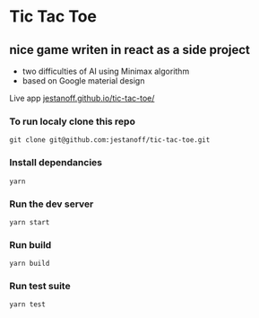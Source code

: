 # Tic Tac Toe
## nice game writen in react as a side project
- two difficulties of AI using Minimax algorithm
- based on Google material design

Live app [jestanoff.github.io/tic-tac-toe/](https://jestanoff.github.io/tic-tac-toe/)


### To run localy clone this repo
`git clone git@github.com:jestanoff/tic-tac-toe.git`

### Install dependancies
`yarn`

### Run the dev server
`yarn start`

### Run build
`yarn build`

### Run test suite
`yarn test`
